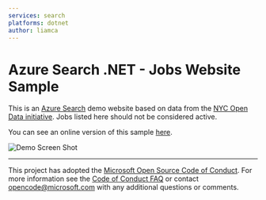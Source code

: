 ```yaml
---
services: search
platforms: dotnet
author: liamca
---
```


# Azure Search .NET - Jobs Website Sample

This is an <a href="http://azure.microsoft.com/en-us/services/search/">Azure Search</a> demo website based on data from the <a href="https://nycopendata.socrata.com/">NYC Open Data initiative</a>.  Jobs listed here should not be considered active.

You can see an online version of this sample [here](http://azjobsdemo.azurewebsites.net/).

![Demo Screen Shot](https://raw.githubusercontent.com/Azure-Samples/search-dotnet-asp-net-mvc-jobs/master/azure_search_jobs_demo.png?token=ADRiDX3CZ28iz93_t27YIkSQ5KUvAkVCks5WDA2pwA%3D%3D)

---

This project has adopted the [Microsoft Open Source Code of Conduct](https://opensource.microsoft.com/codeofconduct/). For more information see the [Code of Conduct FAQ](https://opensource.microsoft.com/codeofconduct/faq/) or contact [opencode@microsoft.com](mailto:opencode@microsoft.com) with any additional questions or comments.